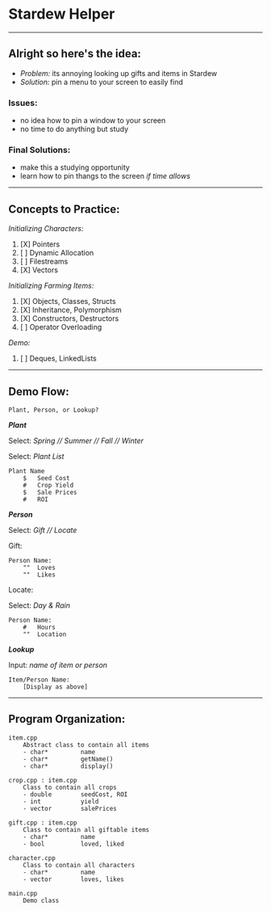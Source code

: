 # Stardew Helper

---

## Alright so here's the idea:
- *Problem:* its annoying looking up gifts and items in Stardew
- *Solution:* pin a menu to your screen to easily find

### Issues:
- no idea how to pin a window to your screen
- no time to do anything but study

### Final Solutions:
- make this a studying opportunity
- learn how to pin thangs to the screen *if time allows*
    

---

## Concepts to Practice:

_Initializing Characters:_
   1. [X] Pointers
   2. [ ] Dynamic Allocation
   3. [ ] Filestreams
   4. [X] Vectors

_Initializing Farming Items:_
   1. [X] Objects, Classes, Structs
   2. [X] Inheritance, Polymorphism
   3. [X] Constructors, Destructors
   4. [ ] Operator Overloading

_Demo:_
   1. [ ] Deques, LinkedLists

---

## Demo Flow:

`Plant, Person, or Lookup?`

***Plant***

Select: *Spring // Summer // Fall // Winter*

Select: *Plant List* 

    Plant Name
        $   Seed Cost
        #   Crop Yield
        $   Sale Prices
        #   ROI

***Person***

Select: *Gift // Locate*

Gift:
    
    Person Name:
        ""  Loves
        ""  Likes


Locate:

Select: *Day & Rain*

    Person Name:
        #   Hours
        ""  Location


***Lookup***

Input: *name of item or person*

    Item/Person Name:
        [Display as above]



---

## Program Organization:


    item.cpp    
        Abstract class to contain all items
        - char*         name
        - char*         getName()
        - char*         display()
            
    crop.cpp : item.cpp
        Class to contain all crops
        - double        seedCost, ROI
        - int           yield
        - vector        salePrices

    gift.cpp : item.cpp
        Class to contain all giftable items
        - char*         name
        - bool          loved, liked

    character.cpp
        Class to contain all characters
        - char*         name
        - vector        loves, likes

    main.cpp
        Demo class
    


